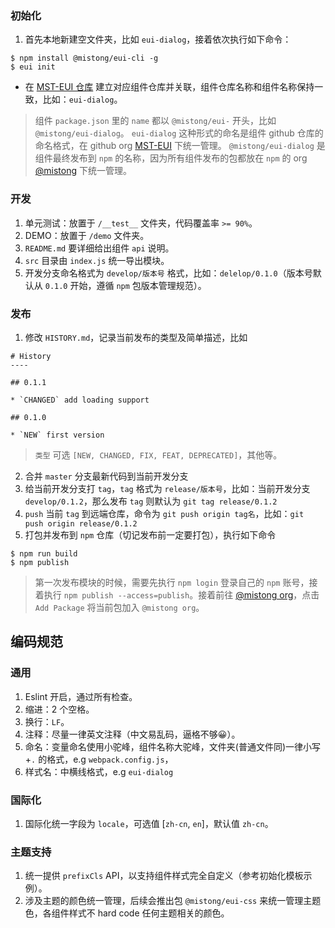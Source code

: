 
### 初始化

1. 首先本地新建空文件夹，比如 `eui-dialog`，接着依次执行如下命令：

```
$ npm install @mistong/eui-cli -g
$ eui init
```
* 在 [MST-EUI 仓库](https://github.com/MST-EUI) 建立对应组件仓库并关联，组件仓库名称和组件名称保持一致，比如：`eui-dialog`。

> 组件 `package.json` 里的 `name` 都以 `@mistong/eui-` 开头，比如 `@mistong/eui-dialog`。
> `eui-dialog` 这种形式的命名是组件 github 仓库的命名格式，在 github org [MST-EUI](https://github.com/MST-EUI) 下统一管理。
> `@mistong/eui-dialog` 是组件最终发布到 `npm` 的名称，因为所有组件发布的包都放在 `npm` 的 org [@mistong](https://www.npmjs.com/package/@mistong/eui-cli) 下统一管理。


### 开发

1. 单元测试：放置于 `/__test__` 文件夹，代码覆盖率 `>= 90%`。
2. DEMO：放置于 `/demo` 文件夹。
3. `README.md` 要详细给出组件 `api` 说明。
4. `src` 目录由 `index.js` 统一导出模块。
5. 开发分支命名格式为 `develop/版本号` 格式，比如：`delelop/0.1.0`（版本号默认从 `0.1.0` 开始，遵循 `npm` 包版本管理规范）。


### 发布
1. 修改 `HISTORY.md`，记录当前发布的类型及简单描述，比如

```
# History
----

## 0.1.1

* `CHANGED` add loading support

## 0.1.0

* `NEW` first version

```

> `类型` 可选 `[NEW, CHANGED, FIX, FEAT, DEPRECATED]`，其他等。

2. 合并 `master` 分支最新代码到当前开发分支
3. 给当前开发分支打 `tag`，`tag` 格式为 `release/版本号`，比如：当前开发分支 `develop/0.1.2`，那么发布 `tag` 则默认为 `git tag release/0.1.2`
4. `push` 当前 `tag` 到远端仓库，命令为 `git push origin tag名`，比如：`git push origin release/0.1.2`
5. 打包并发布到 `npm` 仓库（切记发布前一定要打包），执行如下命令

```
$ npm run build
$ npm publish
```

> 第一次发布模块的时候，需要先执行 `npm login` 登录自己的 `npm` 账号，接着执行 `npm publish --access=publish`。接着前往 [@mistong org](https://www.npmjs.com/settings/mistong/packages)，点击 `Add Package` 将当前包加入 `@mistong org`。


## 编码规范

### 通用

1. Eslint 开启，通过所有检查。
2. 缩进：2 个空格。
3. 换行：`LF`。
4. 注释：尽量一律英文注释（中文易乱码，逼格不够😀）。
5. 命名：变量命名使用小驼峰，组件名称大驼峰，文件夹(普通文件同)一律小写+`.` 的格式，e.g `webpack.config.js`，
6. 样式名：中横线格式，e.g `eui-dialog`

### 国际化
1. 国际化统一字段为 `locale`，可选值 [`zh-cn`, `en`]，默认值 `zh-cn`。

### 主题支持
1. 统一提供 `prefixCls` API，以支持组件样式完全自定义（参考初始化模板示例）。
2. 涉及主题的颜色统一管理，后续会推出包 `@mistong/eui-css` 来统一管理主题色，各组件样式不 hard code 任何主题相关的颜色。